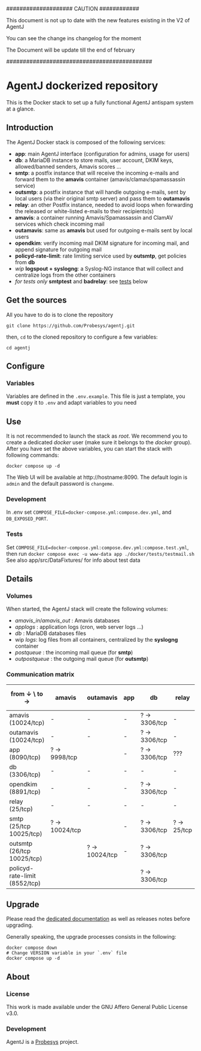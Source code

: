 #################### CAUTION ############


This document is not up to date with the new features existing in the V2 of AgentJ

You can see the change ins changelog for the moment

The Document will be update till the end of february


############################################







# AgentJ dockerized repository

This is the Docker stack to set up a fully functional AgentJ antispam system at a glance.

## Introduction

The AgentJ Docker stack is composed of the following services:

- **app**: main AgentJ interface (configuration for admins, usage for users)
- **db**: a MariaDB instance to store mails, user account, DKIM keys, allowed/banned senders, Amavis scores …
- **smtp**: a postfix instance that will receive the incoming e-mails and forward them to the **amavis** container (amavis/clamav/spamassassin service)
- **outsmtp**: a postfix instance that will handle outgoing e-mails, sent by local users (via their original smtp server) and pass them to **outamavis**
- **relay**: an other Postfix instance, needed to avoid loops when forwarding the released or white-listed e-mails to their recipients(s)
- **amavis**: a container running Amavis/Spamassassin and ClamAV services which check incoming mail
- **outamavis**: same as **amavis** but used for outgoing e-mails sent by local users
- **opendkim**: verify incoming mail DKIM signature for incoming mail, and append signature for outgoing mail
- **policyd-rate-limit**: rate limiting service used by **outsmtp**, get policies from **db**
- *wip* **logspout + syslogng**: a Syslog-NG instance that will collect and centralize logs from the other containers
- *for tests only* **smtptest** and **badrelay**: see [tests](#tests) below

## Get the sources

All you have to do is to clone the repository

    git clone https://github.com/Probesys/agentj.git

then, `cd` to the cloned repository to configure a few variables:

    cd agentj

## Configure

### Variables

Variables are defined in the `.env.example`. This file is just a template, you **must** copy it to `.env` and adapt variables to you need

## Use

It is not recommended to launch the stack as *root*. We recommend you to create a dedicated *docker* user (make sure it belongs to the *docker* group).
After you have set the above variables, you can start the stack with following commands:

    docker compose up -d

The Web UI will be available at http://hostname:8090.
The default login is `admin` and the default password is `changeme`.

### Development

In .env set `COMPOSE_FILE=docker-compose.yml:compose.dev.yml`, and `DB_EXPOSED_PORT`.

### Tests

Set `COMPOSE_FILE=docker-compose.yml:compose.dev.yml:compose.test.yml`, then run `docker compose exec -u www-data app ./docker/tests/testmail.sh`
See also app/src/DataFixtures/ for info about test data

## Details

### Volumes

When started, the AgentJ stack will create the following volumes:

- *amavis_in*/*amavis_out* : Amavis databases
- *applogs* : application logs (cron, web server logs …)
- *db* : MariaDB databases files
- wip *logs*: log files from all containers, centralized by the **syslogng** container
- *postqueue* : the incoming mail queue (for **smtp**)
- *outpostqueue* : the outgoing mail queue (for **outsmtp**)

### Communication matrix

| from ↓ \ to →                 | amavis        | outamavis       | app          | db           | relay      | smtp          | outsmtp       | opendkim      | policyd-rate-limit |
|-------------------------------|---------------|-----------------|--------------|--------------|------------|---------------|---------------|---------------|--------------------|
| amavis (10024/tcp)            | -             | -               | -            | ? → 3306/tcp | -          | ? → 10025/tcp |               | -             |
| outamavis (10024/tcp)         | -             | -               | -            | ? → 3306/tcp | -          |               | ? → 10025/tcp | -             |
| app (8090/tcp)                | ? → 9998/tcp  |                 | -            | ? → 3306/tcp | ???        | -             |               | -             |
| db (3306/tcp)                 | -             | -               | -            | -            | -          | -             | -             | -             |
| opendkim (8891/tcp)           | -             | -               | -            | ? → 3306/tcp | -          | -             | -             | -             |
| relay (25/tcp)                | -             | -               | -            | -            | -          | -             | -             | ? → 8891/tcp  |
| smtp (25/tcp 10025/tcp)       | ? → 10024/tcp |                 | -            | ? → 3306/tcp | ? → 25/tcp | -             |               | ? → 8891/tcp  |
| outsmtp (26/tcp 10025/tcp)    |               | ? → 10024/tcp   | -            | ? → 3306/tcp |            |               |               | ? → 8891/tcp  | ? → 8552/tcp
| policyd-rate-limit (8552/tcp) |               |                 |              | ? → 3306/tcp |            |               |               |               |

## Upgrade

Please read the [dedicated documentation](https://doc.agentj.io/infra/upgrade/) as well as releases notes before upgrading.

Generally speaking, the upgrade processes consists in the following:

    docker compose down
    # Change VERSION variable in your `.env` file
    docker compose up -d

## About

### License

This work is made available under the GNU Affero General Public License v3.0.

### Development

AgentJ is a [Probesys](https://www.probesys.coop) project.
